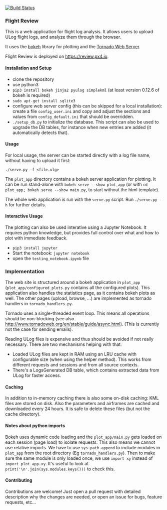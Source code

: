 [![Build Status](https://travis-ci.org/PX4/flight_review.svg?branch=master)](https://travis-ci.org/PX4/flight_review)

### Flight Review ###

This is a web application for flight log analysis. It allows users to upload
ULog flight logs, and analyze them through the browser.

It uses the [bokeh](http://bokeh.pydata.org) library for plotting and the
[Tornado Web Server](http://www.tornadoweb.org).

Flight Review is deployed on https://review.px4.io.


#### Installation and Setup ####

- clone the repository
- use python3
- `pip3 install bokeh jinja2 pyulog simplekml` (at least version 0.12.6
  of bokeh is required)
- `sudo apt-get install sqlite3`
- configure web server config (this can be skipped for a local installation):
  create a file `config_user.ini` and copy and adjust the sections and values
  from `config_default.ini` that should be overridden.
- `./setup_db.py` to initialize the database.
  This script can also be used to upgrade the DB tables, for instance when new
  entries are added (it automatically detects that).


#### Usage ####

For local usage, the server can be started directly with a log file name,
without having to upload it first:
```
./serve.py -f <file.ulg>
```

The `plot_app` directory contains a bokeh server application for plotting. It
can be run stand-alone with `bokeh serve --show plot_app` (or with `cd plot_app;
bokeh serve --show main.py`, to start without the html template).

The whole web application is run with the `serve.py` script. Run `./serve.py -h`
for further details.


#### Interactive Usage ####
The plotting can also be used interative using a Jupyter Notebook. It
requires python knowledge, but provides full control over what and how to plot
with immediate feedback.

- `pip3 install jupyter`
- Start the notebook: `jupyter notebook`
- open the `testing_notebook.ipynb` file


### Implementation ###
The web site is structured around a bokeh application in `plot_app`
(`plot_app/configured_plots.py` contains all the configured plots). This
application also handles the statistics page, as it contains bokeh plots as
well. The other pages (upload, browse, ...) are implemented as tornado handlers
in `tornado_handlers.py`.

Tornado uses a single-threaded event loop. This means all operations should be
non-blocking (see also http://www.tornadoweb.org/en/stable/guide/async.html).
(This is currently not the case for sending emails).

Reading ULog files is expensive and thus should be avoided if not really
necessary. There are two mechanisms helping with that:
- Loaded ULog files are kept in RAM using an LRU cache with configurable size
  (when using the helper method). This works from different requests and
  sessions and from all source contexts.
- There's a LogsGenerated DB table, which contains extracted data from ULog
  for faster access.

#### Caching ####
In addition to in-memory caching there is also some on-disk caching: KML files
are stored on disk. Also the parameters and airframes are cached and downloaded
every 24 hours. It is safe to delete these files (but not the cache directory).

#### Notes about python imports ####
Bokeh uses dynamic code loading and the `plot_app/main.py` gets loaded on each
session (page load) to isolate requests. This also means we cannot use relative
imports. We have to use `sys.path.append` to include modules in `plot_app` from
the root directory (Eg `tornado_handlers.py`). Then to make sure the same module
is only loaded once, we use `import xy` instead of `import plot_app.xy`.
It's useful to look at `print('\n'.join(sys.modules.keys()))` to check this.


#### Contributing ####
Contributions are welcome! Just open a pull request with detailed description
why the changes are needed, or open an issue for bugs, feature requests, etc...

